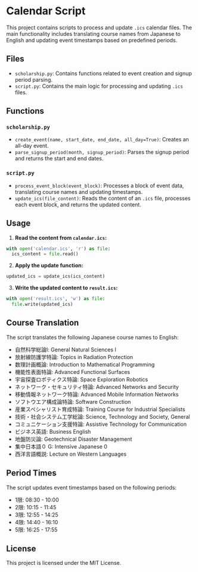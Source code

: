 # Calendar Script

This project contains scripts to process and update `.ics` calendar files. The main functionality includes translating course names from Japanese to English and updating event timestamps based on predefined periods.

## Files

- `scholarship.py`: Contains functions related to event creation and signup period parsing.
- `script.py`: Contains the main logic for processing and updating `.ics` files.

## Functions

### `scholarship.py`

- `create_event(name, start_date, end_date, all_day=True)`: Creates an all-day event.
- `parse_signup_period(month, signup_period)`: Parses the signup period and returns the start and end dates.

### `script.py`

- `process_event_block(event_block)`: Processes a block of event data, translating course names and updating timestamps.
- `update_ics(file_content)`: Reads the content of an `.ics` file, processes each event block, and returns the updated content.

## Usage

1. **Read the content from `calendar.ics`:**
  ```python
  with open('calendar.ics', 'r') as file:
    ics_content = file.read()
  ```

2. **Apply the update function:**
  ```python
  updated_ics = update_ics(ics_content)
  ```

3. **Write the updated content to `result.ics`:**
  ```python
  with open('result.ics', 'w') as file:
    file.write(updated_ics)
  ```

## Course Translation

The script translates the following Japanese course names to English:

- 自然科学総論Ⅰ: General Natural Sciences I
- 放射線防護学特論: Topics in Radiation Protection
- 数理計画概論: Introduction to Mathematical Programming
- 機能性表面特論: Advanced Functional Surfaces
- 宇宙探査ロボティクス特論: Space Exploration Robotics
- ネットワーク・セキュリティ特論: Advanced Networks and Security
- 移動情報ネットワーク特論: Advanced Mobile Information Networks
- ソフトウエア構成論特論: Software Construction
- 産業スペシャリスト育成特論: Training Course for Industrial Specialists
- 技術・社会システム工学総論: Science, Technology and Society, General
- コミュニケーション支援特論: Assistive Technology for Communication
- ビジネス英語: Business English
- 地盤防災論: Geotechnical Disaster Management
- 集中日本語０ G: Intensive Japanese 0
- 西洋言語概説: Lecture on Western Languages

## Period Times

The script updates event timestamps based on the following periods:

- 1限: 08:30 - 10:00
- 2限: 10:15 - 11:45
- 3限: 12:55 - 14:25
- 4限: 14:40 - 16:10
- 5限: 16:25 - 17:55

## License

This project is licensed under the MIT License.
